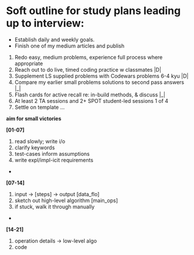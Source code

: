# Soft outline for study plans leading up to interview:

- Establish daily and weekly goals.
- Finish one of my medium articles and publish

1. Redo easy, medium problems, experience full process where appropriate  
2. Reach out to do live, timed coding practice w classmates               |D|
3. Supplement LS supplied problems with Codewars problems 6-4 kyu         |D|
4. Compare my earlier small problems solutions to second pass answers     |_|
5. Flash cards for active recall re: in-build methods, & discuss          |_|
6. At least 2 TA sessions and 2+ SPOT student-led sessions                1 of 4
7. Settle on template ...



**aim for small victories**

**[01-07]**
1. read slowly; write i/o 
2. clarify keywords
3. test-cases inform assumptions
3. write expl/impl-icit requirements
+
**[07-14]**
1. input -> [steps] -> output      [data_flo]
2. sketch out high-level algorithm [main_ops]
3. if stuck, walk it through manually
+
**[14-21]**
1. operation details -> low-level algo
2. code